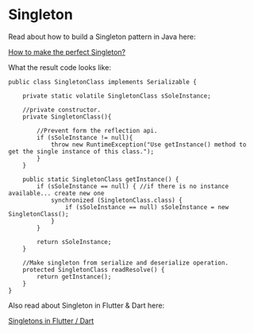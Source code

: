 
# Singleton

Read about how to build a Singleton pattern in Java here:

[How to make the perfect Singleton?](https://medium.com/@kevalpatel2106/how-to-make-the-perfect-singleton-de6b951dfdb0)

What the result code looks like:
```
public class SingletonClass implements Serializable {

    private static volatile SingletonClass sSoleInstance;

    //private constructor.
    private SingletonClass(){

        //Prevent form the reflection api.
        if (sSoleInstance != null){
            throw new RuntimeException("Use getInstance() method to get the single instance of this class.");
        }
    }

    public static SingletonClass getInstance() {
        if (sSoleInstance == null) { //if there is no instance available... create new one
            synchronized (SingletonClass.class) {
                if (sSoleInstance == null) sSoleInstance = new SingletonClass();
            }
        }

        return sSoleInstance;
    }

    //Make singleton from serialize and deserialize operation.
    protected SingletonClass readResolve() {
        return getInstance();
    }
}
```

Also read about Singleton in Flutter & Dart here:

[Singletons in Flutter / Dart](https://medium.com/@m_knabe/singletons-in-flutter-dart-f3fc94d9d9f7)
